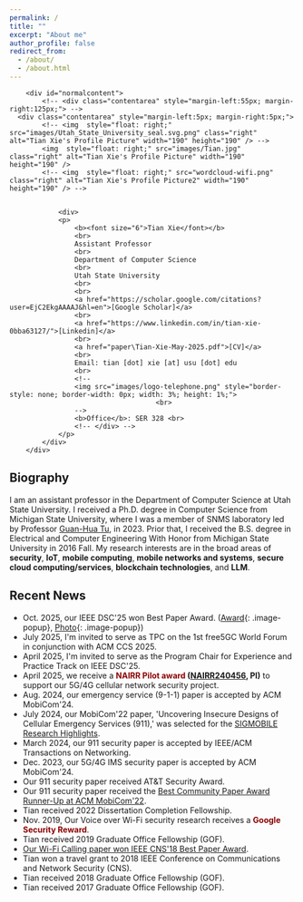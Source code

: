 ```yaml
---
permalink: /
title: ""
excerpt: "About me"
author_profile: false
redirect_from: 
  - /about/
  - /about.html
---
```


<div id="content" markdown="0">

		<div id="normalcontent">
			<!-- <div class="contentarea" style="margin-left:55px; margin-right:125px;"> -->
      <div class="contentarea" style="margin-left:5px; margin-right:5px;">
			<!-- <img  style="float: right;" src="images/Utah_State_University_seal.svg.png" class="right" alt="Tian Xie's Profile Picture" width="190" height="190" /> -->
			<img  style="float: right;" src="images/Tian.jpg" class="right" alt="Tian Xie's Profile Picture" width="190" height="190" />
			<!-- <img  style="float: right;" src="wordcloud-wifi.png" class="right" alt="Tian Xie's Profile Picture2" width="190" height="190" /> -->

			
				<div>	
				<p>				
					<b><font size="6">Tian Xie</font></b>
					<br>
					Assistant Professor
					<br>
					Department of Computer Science
					<br>
					Utah State University
					<br>
					<br>
					<a href="https://scholar.google.com/citations?user=EjC2EkgAAAAJ&hl=en">[Google Scholar]</a> 
					<br>
					<a href="https://www.linkedin.com/in/tian-xie-0bba63127/">[Linkedin]</a> 
					<br>
					<a href="paper\Tian-Xie-May-2025.pdf">[CV]</a> 
					<br>
				    Email: tian [dot] xie [at] usu [dot] edu 
                    <br>
					<!--					
				    <img src="images/logo-telephone.png" style="border-style: none; border-width: 0px; width: 3%; height: 1%;">
                                        <br>
					-->
					<b>Office</b>: SER 328 <br>
					<!-- </div> -->
				</p>
			</div>
		</div>
</div>

<section id="ps" markdown="1">

## Biography

I am an assistant professor in the Department of Computer Science at Utah State University. I received a Ph.D. degree in Computer Science from Michigan State University, where I was a member of SNMS laboratory led by Professor [Guan-Hua Tu](https://www.cse.msu.edu/~ghtu/), in 2023. Prior that, I received the B.S. degree in Electrical and Computer Engineering With Honor from Michigan State University in 2016 Fall. My research interests are in the broad areas of **security**, **IoT**, **mobile computing**, **mobile networks and systems**, **secure cloud computing/services**, **blockchain technologies**, and **LLM**. 

</section>


<section id="news" markdown="1">

## Recent News
- Oct. 2025, our IEEE DSC'25 won Best Paper Award. ([Award](paper\DSC25-BestPaperAward.png){: .image-popup}, [Photo](paper\2025-DSC.jpg){: .image-popup})
- July 2025, I'm invited to serve as TPC on the 1st free5GC World Forum in conjunction with ACM CCS 2025. 
- April 2025, I'm invited to serve as the Program Chair for Experience and Practice Track on IEEE DSC'25. 
- April 2025, we receive a **<font color="darkred">NAIRR Pilot award</font> ([NAIRR240456](https://nairrpilot.org/projects/awarded?_requestNumber=NAIRR240456), PI)**  to support our 5G/4G cellular network security project.
- Aug. 2024, our emergency service (9-1-1) paper is accepted by ACM MobiCom'24.
- July 2024, our MobiCom'22 paper, 'Uncovering Insecure Designs of Cellular Emergency Services (911),' was selected for the [SIGMOBILE Research Highlights](https://www.sigmobile.org/grav/publications/research-highlights).
- March 2024, our 911 security paper is accepted by IEEE/ACM Transactions on Networking.
- Dec. 2023, our 5G/4G IMS security paper is accepted by ACM MobiCom'24.
- Our 911 security paper received AT&T Security Award.
- Our 911 security paper received the [Best Community Paper Award Runner-Up at ACM MobiCom'22](paper\911-award.png).
- Tian received 2022 Dissertation Completion Fellowship.
- Nov. 2019, Our Voice over Wi-Fi security research receives a **<font color="darkred">Google Security Reward</font>**.
- Tian received 2019 Graduate Office Fellowship (GOF).
- [Our Wi-Fi Calling paper won IEEE CNS'18 Best Paper Award](http://cns2018.ieee-cns.org/awards).
- Tian won a travel grant to 2018 IEEE Conference on Communications and Network Security (CNS).
- Tian received 2018 Graduate Office Fellowship (GOF).
- Tian received 2017 Graduate Office Fellowship (GOF).

</section>

